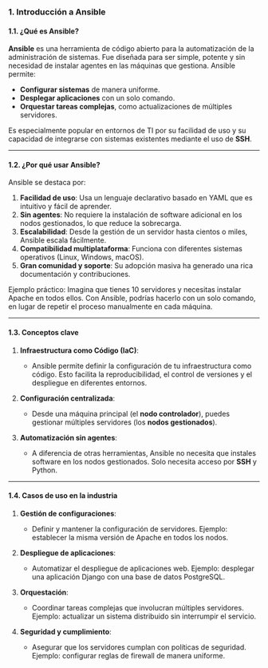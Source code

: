### 1. **Introducción a Ansible**

#### 1.1. ¿Qué es Ansible?

**Ansible** es una herramienta de código abierto para la automatización de la administración de sistemas. Fue diseñada para ser simple, potente y sin necesidad de instalar agentes en las máquinas que gestiona. Ansible permite:

- **Configurar sistemas** de manera uniforme.
- **Desplegar aplicaciones** con un solo comando.
- **Orquestar tareas complejas**, como actualizaciones de múltiples servidores.

Es especialmente popular en entornos de TI por su facilidad de uso y su capacidad de integrarse con sistemas existentes mediante el uso de **SSH**.

---

#### 1.2. ¿Por qué usar Ansible?

Ansible se destaca por:

1. **Facilidad de uso**: Usa un lenguaje declarativo basado en YAML que es intuitivo y fácil de aprender.
2. **Sin agentes**: No requiere la instalación de software adicional en los nodos gestionados, lo que reduce la sobrecarga.
3. **Escalabilidad**: Desde la gestión de un servidor hasta cientos o miles, Ansible escala fácilmente.
4. **Compatibilidad multiplataforma**: Funciona con diferentes sistemas operativos (Linux, Windows, macOS).
5. **Gran comunidad y soporte**: Su adopción masiva ha generado una rica documentación y contribuciones.

Ejemplo práctico:
Imagina que tienes 10 servidores y necesitas instalar Apache en todos ellos. Con Ansible, podrías hacerlo con un solo comando, en lugar de repetir el proceso manualmente en cada máquina.

---

#### 1.3. Conceptos clave

1. **Infraestructura como Código (IaC)**:
   - Ansible permite definir la configuración de tu infraestructura como código. Esto facilita la reproducibilidad, el control de versiones y el despliegue en diferentes entornos.

2. **Configuración centralizada**:
   - Desde una máquina principal (el **nodo controlador**), puedes gestionar múltiples servidores (los **nodos gestionados**).

3. **Automatización sin agentes**:
   - A diferencia de otras herramientas, Ansible no necesita que instales software en los nodos gestionados. Solo necesita acceso por **SSH** y Python.

---

#### 1.4. Casos de uso en la industria

1. **Gestión de configuraciones**:
   - Definir y mantener la configuración de servidores. Ejemplo: establecer la misma versión de Apache en todos los nodos.

2. **Despliegue de aplicaciones**:
   - Automatizar el despliegue de aplicaciones web. Ejemplo: desplegar una aplicación Django con una base de datos PostgreSQL.

3. **Orquestación**:
   - Coordinar tareas complejas que involucran múltiples servidores. Ejemplo: actualizar un sistema distribuido sin interrumpir el servicio.

4. **Seguridad y cumplimiento**:
   - Asegurar que los servidores cumplan con políticas de seguridad. Ejemplo: configurar reglas de firewall de manera uniforme.

